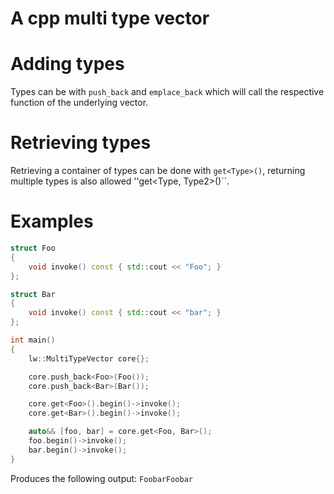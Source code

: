 # A cpp multi type vector

# Adding types
Types can be with ``push_back`` and ``emplace_back`` which will call the respective function of the underlying vector.

# Retrieving types
Retrieving a container of types can be done with ``get<Type>()``, returning multiple types is also allowed ''get<Type, Type2>()``.

# Examples
```cpp
struct Foo
{
    void invoke() const { std::cout << "Foo"; }
};

struct Bar
{
    void invoke() const { std::cout << "bar"; }
};

int main()
{
    lw::MultiTypeVector core{};

    core.push_back<Foo>(Foo());
    core.push_back<Bar>(Bar());

    core.get<Foo>().begin()->invoke();
    core.get<Bar>().begin()->invoke();

    auto&& [foo, bar] = core.get<Foo, Bar>();
    foo.begin()->invoke();
    bar.begin()->invoke();
}
```
Produces the following output:
``FoobarFoobar``
